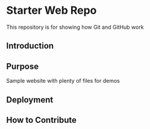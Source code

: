 # Starter Web Repo

This repository is for showing how Git and GitHub work
## Introduction


## Purpose

Sample website with plenty of files for demos

## Deployment




## How to Contribute